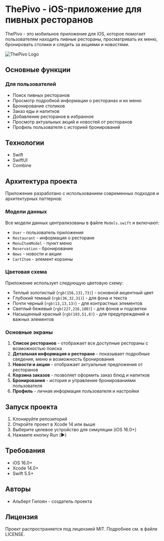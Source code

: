 
# ThePivo - iOS-приложение для пивных ресторанов

ThePivo - это мобильное приложение для iOS, которое помогает пользователям находить пивные рестораны, просматривать их меню, бронировать столики и следить за акциями и новостями.

![ThePivo Logo](logo.png)

## Основные функции

### Для пользователей
- Поиск пивных ресторанов
- Просмотр подробной информации о ресторанах и их меню
- Бронирование столиков
- Заказ еды и напитков
- Добавление ресторанов в избранное
- Просмотр актуальных акций и новостей от ресторанов
- Профиль пользователя с историей бронирований

## Технологии

- Swift
- SwiftUI
- Combine

## Архитектура проекта

Приложение разработано с использованием современных подходов и архитектурных паттернов:

### Модели данных
Все модели данных централизованы в файле `Models.swift` и включают:
- `User` - пользователь приложения
- `Restaurant` - информация о ресторане
- `MenuItemModel` - пункт меню
- `Reservation` - бронирование
- `News` - новости и акции
- `CartItem` - элемент корзины

### Цветовая схема
Приложение использует следующую цветовую схему:
- Теплый золотистый (`rgb(156,131,73)`) - основной акцентный цвет
- Глубокий темный (`rgb(36,32,31)`) - для фона и текста
- Почти черный (`rgb(13,13,13)`) - для контрастных элементов
- Светлый бежевый (`rgb(227,216,180)`) - для фонов и подсветки
- Насыщенный красный (`rgb(193,51,8)`) - для предупреждений и важных элементов

### Основные экраны
1. **Список ресторанов** - отображает все доступные рестораны с возможностью поиска
2. **Детальная информация о ресторане** - показывает подробные сведения, меню и возможность бронирования
3. **Новости и акции** - отображает актуальные предложения от ресторанов
4. **Корзина заказов** - позволяет оформить заказ блюд и напитков
5. **Бронирования** - история и управление бронированиями пользователя
6. **Профиль** - личная информация пользователя и настройки

## Запуск проекта

1. Клонируйте репозиторий
2. Откройте проект в Xcode 14 или выше
3. Выберите целевое устройство для симуляции (iOS 16.0+)
4. Нажмите кнопку Run (▶️)

## Требования

- iOS 16.0+
- Xcode 14.0+
- Swift 5.5+

## Авторы

- Альберт Гилоян - создатель проекта

## Лицензия

Проект распространяется под лицензией MIT. Подробнее см. в файле LICENSE. 
